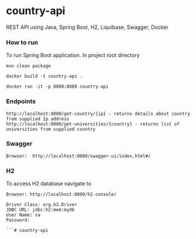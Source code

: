 # country-api

REST API using Java, Spring Boot, H2, Liquibase, Swagger, Docker

### How to run

To run Spring Boot application. In project root directory

```shell
mvn clean package

docker build -t country-api .  

docker run -it -p 8080:8080 country-api 
```

### Endpoints

```
http://localhost:8080/get-country/{ip} - returns details about country from supplied Ip address
http://localhost:8080/get-universities/{country} - returns list of universities from supplied country
```

### Swagger

```
Browser:  http://localhost:8080/swagger-ui/index.html#/
```

### H2

To access H2 database navigate to

```
Browser: http://localhost:8080/h2-console/

Driver Class: org.h2.Driver
JDBC URL: jdbc:h2:mem:mydb
User Name: sa
Password: 

```# country-api
